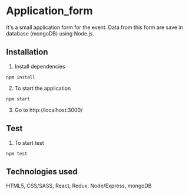 # Application_form

It's a small application form for the event. Data from this form are save in database (mongoDB) using Node.js.

## Installation

1. Install dependencies
```
npm install
```

2. To start the application
```
npm start
```

3. Go to http://localhost:3000/

## Test

1. To start test
```
npm test
```

## Technologies used
HTML5, CSS/SASS, React, Redux, Node/Express, mongoDB
